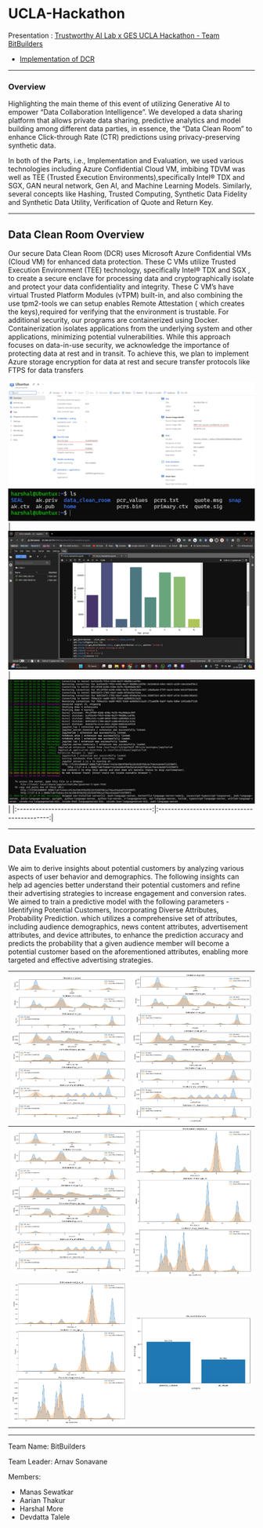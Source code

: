 # UCLA-Hackathon

Presentation : [Trustworthy AI Lab x GES UCLA Hackathon - Team BitBuilders](./Trustworthy%20AI%20Lab%20x%20GES%20UCLA%20Hackathon.pdf)

- [Implementation of DCR](./data_clean_room/dcr_implementation.md)
---
### Overview 

Highlighting the main theme of this event  of utilizing Generative AI to empower “Data Collaboration Intelligence”. We developed a data sharing platform that allows private data sharing, predictive analytics and model building among different data parties, in essence, the “Data Clean Room” to enhance Click-through Rate (CTR) predictions using privacy-preserving synthetic data.

In both of the Parts, i.e., Implementation and Evaluation, we used various technologies including Azure Confidential Cloud VM, imbibing TDVM was well as TEE (Trusted Execution Environments),specifically Intel® TDX and SGX, GAN neural network, Gen AI, and Machine Learning Models. Similarly, several concepts like Hashing, Trusted Computing, Synthetic Data Fidelity and Synthetic Data Utility, Verification of Quote and Return Key.

---

## Data Clean Room Overview

Our secure Data Clean Room (DCR) uses Microsoft Azure Confidential VMs (Cloud VM) for enhanced data protection. These C VMs utilize Trusted Execution Environment (TEE) technology, specifically Intel® TDX and SGX , to create a secure enclave for processing data and cryptographically isolate and protect your data confidentiality and integrity.
These C VM’s have virtual Trusted Platform Modules (vTPM) built-in, and also combining the use tpm2-tools we can setup enables Remote Attestation ( which creates the keys),required for verifying that the environment is trustable.
For additional security, our programs are containerized using Docker. Containerization isolates applications from the underlying system and other applications, minimizing potential vulnerabilities.
While this approach focuses on data-in-use security, we acknowledge the importance of protecting data at rest and in transit. To achieve this, we plan to implement Azure storage encryption for data at rest and secure transfer protocols like FTPS for data transfers

![ubuntu_confidential_vm_jammy](./data_clean_room/dcr_src/ubuntu_confidential_vm_jammy.png)
![remote_attestation](./data_clean_room/dcr_src/remote_attestation.png)
|![docker_live](./data_clean_room/dcr_src/docker_live.png) |  ![docker_running_status](./data_clean_room/dcr_src/docker_running_status.png)|
|:-------------------------------------------:|:-------------------------------------------:|

---

## Data Evaluation

We aim to derive insights about potential customers by analyzing various aspects of user behavior and demographics. The following insights can help ad agencies better understand their potential customers and refine their advertising strategies to increase engagement and conversion rates.
We aimed to train a predictive model with the following parameters - Identifying Potential Customers, Incorporating Diverse Attributes, Probability Prediction. which utilizes a comprehensive set of attributes, including audience demographics, news content attributes, advertisement attributes, and device attributes, to enhance the prediction accuracy and predicts the probability that a given audience member will become a potential customer based on the aforementioned attributes, enabling more targeted and effective advertising strategies.

|![age_grp_distribution](./data_eval_src/image%20copy.png) | ![daily_engagement_ctr](./data_eval_src/image%20copy%202.png)|
|:-------------------------------------------:|:-------------------------------------------:|
| ![hourly_engagement_ctr](./data_eval_src/image%20copy.png)| ![location_users_ctr](./data_eval_src/image%20copy%203.png)|
| ![top_devices_distr](./data_eval_src/image%20copy%204.png) | ![potential_customer_ctr](./data_eval_src/potential_customer_ctr.jpg)|

---

 Team Name: BitBuilders

Team Leader: Arnav Sonavane

Members:
- Manas Sewatkar
- Aarian Thakur
- Harshal More
- Devdatta Talele
